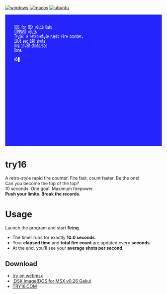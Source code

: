 [![windows](https://github.com/renatus-xxxx/try16/workflows/windows/badge.svg)](https://github.com/renatus-xxxx/try16/actions?query=workflow%3Awindows)
[![macos](https://github.com/renatus-xxxx/try16/workflows/macos/badge.svg)](https://github.com/renatus-xxxx/try16/actions?query=workflow%3Amacos)
[![ubuntu](https://github.com/renatus-xxxx/try16/workflows/ubuntu/badge.svg)](https://github.com/renatus-xxxx/try16/actions?query=workflow%3Aubuntu)

<img src="https://raw.githubusercontent.com/renatus-xxxx/try16/main/images/tether.png" title="tether" />

# try16
A retro-style rapid fire counter. Fire fast, count faster. Be the one!  
Can you become the top of the top?  
10 seconds. One goal. Maximum firepower.  
**Push your limits. Break the records.**

# Usage
Launch the program and start **firing**.
- The timer runs for exactly **10.0 seconds**.  
- Your **elapsed time** and **total fire count** are updated every **seconds**.  
- At the end, you'll see your **average shots per second**.

## Download
- [try on webmsx](https://webmsx.org/?MACHINE=MSXTRJ&DISKA_URL=https://raw.githubusercontent.com/renatus-xxxx/try16/main/bin/TRY16.DSK&FAST_BOOT)
- [.DSK image(DOS for MSX v0.26 Gaku)](https://raw.githubusercontent.com/renatus-xxxx/try16/main/bin/TRY16.DSK)
- [TRY16.COM](https://raw.githubusercontent.com/renatus-xxxx/try16/main/bin/TRY16.COM)
